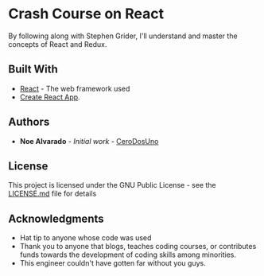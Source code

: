 # Crash Course on React

By following along with Stephen Grider, I'll understand and master the concepts of React and Redux.


## Built With

* [React](nuull) - The web framework used
* [Create React App](https://github.com/facebook/create-react-app).


## Authors

* **Noe Alvarado** - *Initial work* - [CeroDosUno](https://github.com/CeroDosUno)

## License

This project is licensed under the GNU Public License - see the [LICENSE.md](LICENSE.md) file for details

## Acknowledgments

* Hat tip to anyone whose code was used
* Thank you to anyone that blogs, teaches coding courses, or contributes funds towards the development of coding skills among minorities.
* This engineer couldn't have gotten far without you guys.

